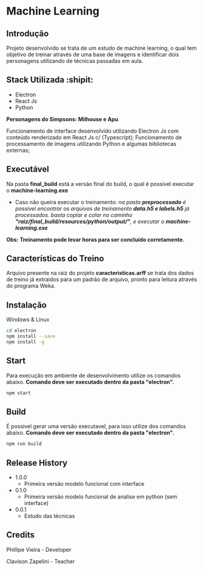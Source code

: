 # Machine Learning

## Introdução

Projeto desenvolvido se trata de um estudo de machine learning, o qual tem objetivo de treinar através de uma base de imagens e identificar dois personagens utilizando de técnicas passadas em aula.

## Stack Utilizada :shipit:
- Electron
- React Js
- Python

**Personagens do Simpsons: Milhouse e Apu**

Funcionamento de interface desenvolvido utilizando Electron Js com conteúdo renderizado em React Js c/ (Typescript);
Funcionamento de processamento de imagens utilizando Python e algumas bibliotecas externas;

## Executável

Na pasta **final_build** está a versão final do build, o qual é possivel executar o **machine-learning.exe**
- Caso não queira executar o treinamento: 
*na pasta **preprocessado** é possivel encontrar os arquivos de treinamento **data.h5 e labels.h5** já processados.
basta copiar e colar no caminho **"raiz/final_build/resources/python/output/"**, e executar o **machine-learning.exe***

**Obs: Treinamento pode levar horas para ser concluído corretamente.**

## Características do Treino

Arquivo presente na raiz do projeto **caracteristicas.arff** se trata dos dados de treino já extraidos para um padrão de arquivo, pronto para leitura através do programa Weka.

## Instalação

Windows & Linux

```sh
cd electron
npm install --save
npm install -g
```

## Start

Para execução em ambiente de desenvolvimento utilize os comandos abaixo.
**Comando deve ser executado dentro da pasta "electron".**
```sh
npm start
```


## Build

É possivel gerar uma versão executavel, para isso utilize dos comandos abaixo.
**Comando deve ser executado dentro da pasta "electron".**
```sh
npm run build
```

## Release History

* 1.0.0
    * Primeira versão modelo funcional com interface
* 0.1.0
    * Primeira versão modelo funcional de analise em python (sem interface)
* 0.0.1
    * Estudo das técnicas

## Credits

Phillipe Vieira - Developer

Clavison Zapelini - Teacher
